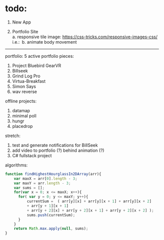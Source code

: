 # todo:  

1. New App

2. Portfolio Site  
  a. responsive tile image: https://css-tricks.com/responsive-images-css/
    i.e.: <img  sizes="(min-width: 40em) 80vw, 100vw">
  b. animate body movement  

------------------------------------------------------

 portfolio: 5 active portfolio pieces:
 1. Project Bluebird GearVR
 2. Billseek
 3. Grind Log Pro
 4. Virtua-Breakfast
 5. Simon Says
 6. wav reverse      

 offline projects:
 1. datamap
 2. minimal poll
 3. hungr
 4. placedrop

stretch:
1. test and generate notifications for BillSeek
2. add video to portfolio (?)  behind animation (?)  
3. C# fullstack project  


algorithms:

```js
function findHighestHourglassIn2DArray(arr){
    var maxX = arr[0].length - 3;
    var maxY = arr.length - 3;
    var sums = [];
    for(var x = 0; x <= maxX; x++){
      for( var y = 0; y <= maxY; y++){
          currentSum =  ( arr[y][x] + arr[y][x + 1] + arr[y][x + 2]
          + arr[y + 1][x + 1]
          + arr[y + 2][x] + arr[y + 2][x + 1] + arr[y + 2][x + 2] );
          sums.push(currentSum);
      }
    }
    return Math.max.apply(null, sums);
}

```
